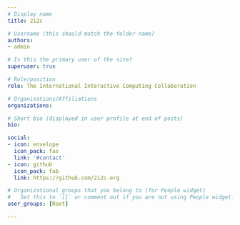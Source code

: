 ```yaml
---
# Display name
title: 2i2c

# Username (this should match the folder name)
authors:
- admin

# Is this the primary user of the site?
superuser: true

# Role/position
role: The International Interactive Computing Collaboration

# Organizations/Affiliations
organizations:

# Short bio (displayed in user profile at end of posts)
bio:

social:
- icon: envelope
  icon_pack: fas
  link: '#contact'
- icon: github
  icon_pack: fab
  link: https://github.com/2i2c-org

# Organizational groups that you belong to (for People widget)
#   Set this to `[]` or comment out if you are not using People widget.
user_groups: [Root]

---
```


